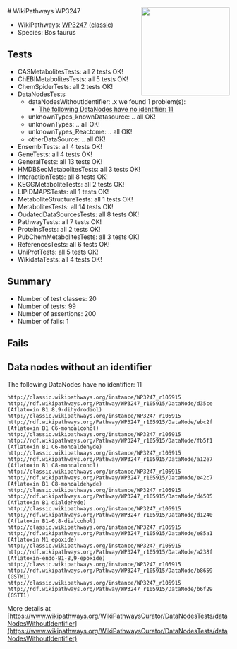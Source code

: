 <img style="float: right; width: 200px" src="https://upload.wikimedia.org/wikipedia/commons/thumb/8/83/Wplogo_with_text_500.png/640px-Wplogo_with_text_500.png" />
# WikiPathways WP3247

* WikiPathways: [WP3247](https://wikipathways.org/pathways/WP3247) ([classic](https://classic.wikipathways.org/instance/WP3247))
* Species: Bos taurus
## Tests
* CASMetabolitesTests: all 2 tests OK!
* ChEBIMetabolitesTests: all 5 tests OK!
* ChemSpiderTests: all 2 tests OK!
* DataNodesTests
    * dataNodesWithoutIdentifier: .x we found 1 problem(s):
        * [The following DataNodes have no identifier: 11](#8792c491)
    * unknownTypes_knownDatasource: .. all OK!
    * unknownTypes: .. all OK!
    * unknownTypes_Reactome: .. all OK!
    * otherDataSource: .. all OK!
* EnsemblTests: all 4 tests OK!
* GeneTests: all 4 tests OK!
* GeneralTests: all 13 tests OK!
* HMDBSecMetabolitesTests: all 3 tests OK!
* InteractionTests: all 8 tests OK!
* KEGGMetaboliteTests: all 2 tests OK!
* LIPIDMAPSTests: all 1 tests OK!
* MetaboliteStructureTests: all 1 tests OK!
* MetabolitesTests: all 14 tests OK!
* OudatedDataSourcesTests: all 8 tests OK!
* PathwayTests: all 7 tests OK!
* ProteinsTests: all 2 tests OK!
* PubChemMetabolitesTests: all 3 tests OK!
* ReferencesTests: all 6 tests OK!
* UniProtTests: all 5 tests OK!
* WikidataTests: all 4 tests OK!


## Summary

* Number of test classes: 20
* Number of tests: 99
* Number of assertions: 200
* Number of fails: 1

## Fails

<a name="8792c491" />

## Data nodes without an identifier

The following DataNodes have no identifier: 11
```
http://classic.wikipathways.org/instance/WP3247_r105915 http://rdf.wikipathways.org/Pathway/WP3247_r105915/DataNode/d35ce (Aflatoxin B1 8,9-dihydrodiol)
http://classic.wikipathways.org/instance/WP3247_r105915 http://rdf.wikipathways.org/Pathway/WP3247_r105915/DataNode/ebc2f (Aflatoxin B1 C6-monoalcohol)
http://classic.wikipathways.org/instance/WP3247_r105915 http://rdf.wikipathways.org/Pathway/WP3247_r105915/DataNode/fb5f1 (Aflatoxin B1 C6-monoaldehyde)
http://classic.wikipathways.org/instance/WP3247_r105915 http://rdf.wikipathways.org/Pathway/WP3247_r105915/DataNode/a12e7 (Aflatoxin B1 C8-monoalcohol)
http://classic.wikipathways.org/instance/WP3247_r105915 http://rdf.wikipathways.org/Pathway/WP3247_r105915/DataNode/e42c7 (Aflatoxin B1 C8-monoaldehyde)
http://classic.wikipathways.org/instance/WP3247_r105915 http://rdf.wikipathways.org/Pathway/WP3247_r105915/DataNode/d4505 (Aflatoxin B1 dialdehyde)
http://classic.wikipathways.org/instance/WP3247_r105915 http://rdf.wikipathways.org/Pathway/WP3247_r105915/DataNode/d1240 (Aflatoxin B1-6,8-dialcohol)
http://classic.wikipathways.org/instance/WP3247_r105915 http://rdf.wikipathways.org/Pathway/WP3247_r105915/DataNode/e85a1 (Aflatoxin M1 epoxide)
http://classic.wikipathways.org/instance/WP3247_r105915 http://rdf.wikipathways.org/Pathway/WP3247_r105915/DataNode/a238f (Aflatoxin-endo-B1-8,9-epoxide)
http://classic.wikipathways.org/instance/WP3247_r105915 http://rdf.wikipathways.org/Pathway/WP3247_r105915/DataNode/b8659 (GSTM1)
http://classic.wikipathways.org/instance/WP3247_r105915 http://rdf.wikipathways.org/Pathway/WP3247_r105915/DataNode/b6f29 (GSTT1)
```

More details at [https://www.wikipathways.org/WikiPathwaysCurator/DataNodesTests/dataNodesWithoutIdentifier](https://www.wikipathways.org/WikiPathwaysCurator/DataNodesTests/dataNodesWithoutIdentifier)

